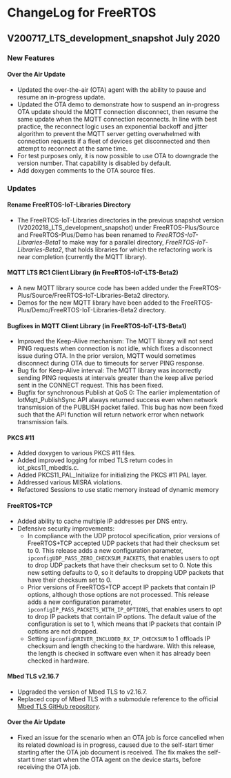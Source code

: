 # ChangeLog for FreeRTOS

## V200717_LTS_development_snapshot July 2020

### New Features

#### Over the Air Update

- Updated the over-the-air (OTA) agent with the ability to pause and resume an in-progress update.
- Updated the OTA demo to demonstrate how to suspend an in-progress OTA update should the MQTT connection disconnect, then resume the same update when the MQTT connection reconnects. In line with best practice, the reconnect logic uses an exponential backoff and jitter algorithm to prevent the MQTT server getting overwhelmed with connection requests if a fleet of devices get disconnected and then attempt to reconnect at the same time.
- For test purposes only, it is now possible to use OTA to downgrade the version number. That capability is disabled by default.
- Add doxygen comments to the OTA source files.

### Updates

#### Rename FreeRTOS-IoT-Libraries Directory

- The FreeRTOS-IoT-Libraries directories in the previous snapshot version (V2020218_LTS_development_snapshot) under FreeRTOS-Plus/Source and FreeRTOS-Plus/Demo has been renamed to *FreeRTOS-IoT-Libraries-Beta1* to make way for a parallel directory, *FreeRTOS-IoT-Libraries-Beta2*, that holds libraries for which the refactoring work is near completion (currently the MQTT library).

#### MQTT LTS RC1 Client Library (in FreeRTOS-IoT-LTS-Beta2)

- A new MQTT library source code has been added under the FreeRTOS-Plus/Source/FreeRTOS-IoT-Libraries-Beta2 directory.
- Demos for the new MQTT library have been added to the FreeRTOS-Plus/Demo/FreeRTOS-IoT-Libraries-Beta2 directory.

#### Bugfixes in MQTT Client Library (in FreeRTOS-IoT-LTS-Beta1)

* Improved the Keep-Alive mechanism: The MQTT library will not send PING requests when connection is not idle, which fixes a disconnect issue during OTA. In the prior version, MQTT would sometimes disconnect during OTA due to timeouts for server PING response.
* Bug fix for Keep-Alive interval: The MQTT library was incorrectly sending PING requests at intervals greater than the keep alive period sent in the CONNECT request. This has been fixed.
* Bugfix for synchronous Publish at QoS 0: The earlier implementation of IotMqtt_PublishSync  API always returned success even when network transmission of the PUBLISH packet failed. This bug has now been fixed such that the API function will return network error when network transmission fails.

#### PKCS #11

- Added doxygen to various PKCS #11 files.
- Added improved logging for mbed TLS  return codes in iot_pkcs11_mbedtls.c. 
- Added PKCS11_PAL_Initialize for initializing the PKCS #11 PAL layer.
- Addressed various MISRA violations.
- Refactored Sessions to use static memory instead of dynamic memory

#### FreeRTOS+TCP 

- Added ability to cache multiple IP addresses per DNS entry.
- Defensive security improvements: 
    - In compliance with the UDP protocol specification, prior versions of FreeRTOS+TCP accepted UDP packets that had their checksum set to 0. This release adds a new configuration parameter, `ipconfigUDP_PASS_ZERO_CHECKSUM_PACKETS`, that enables users to opt to drop UDP packets that have their checksum set to 0. Note this new setting defaults to 0, so it defaults to dropping UDP packets that have their checksum set to 0.
    - Prior versions of FreeRTOS+TCP accept IP packets that contain IP options, although those options are not processed. This release adds a new configuration parameter, `ipconfigIP_PASS_PACKETS_WITH_IP_OPTIONS`, that enables users to opt to drop IP packets that contain IP options. The default value of the configuration is set to 1, which means that IP packets that contain IP options are not dropped.
    - Setting `ipconfigDRIVER_INCLUDED_RX_IP_CHECKSUM` to 1 offloads IP checksum and length checking to the hardware. With this release, the length is checked in software even when it has already been checked in hardware.

#### Mbed TLS v2.16.7

- Upgraded the version of Mbed TLS to v2.16.7.
- Replaced copy of Mbed TLS with a submodule reference to the official [Mbed TLS GitHub repository](https://github.com/ARMmbed/mbedtls/tree/mbedtls-2.16.7).

#### Over the Air Update

- Fixed an issue for the scenario when an OTA job is force cancelled when its related download is in progress, caused due to the self-start timer starting after the OTA job document is received. The fix makes the self-start timer start when the OTA agent on the device starts, before receiving the OTA job.
